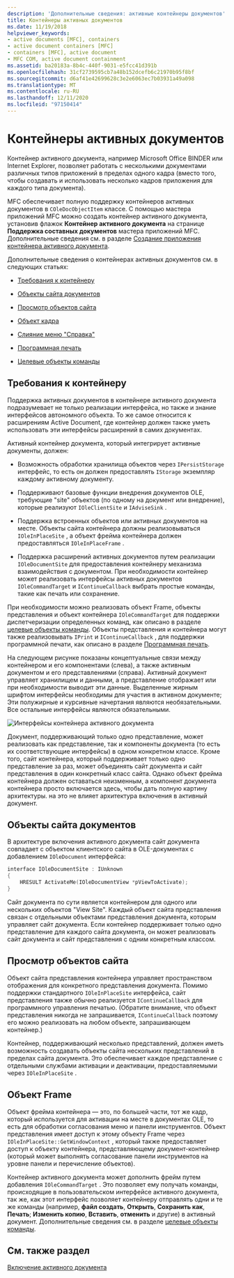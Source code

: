 ```yaml
---
description: 'Дополнительные сведения: активные контейнеры документов'
title: Контейнеры активных документов
ms.date: 11/19/2018
helpviewer_keywords:
- active documents [MFC], containers
- active document containers [MFC]
- containers [MFC], active document
- MFC COM, active document containment
ms.assetid: ba20183a-8b4c-440f-9031-e5fcc41d391b
ms.openlocfilehash: 31cf2739595cb7a48b152dcefb6c21970b95f8bf
ms.sourcegitcommit: d6af41e42699628c3e2e6063ec7b03931a49a098
ms.translationtype: MT
ms.contentlocale: ru-RU
ms.lasthandoff: 12/11/2020
ms.locfileid: "97150414"
---
```

# <a name="active-document-containers"></a>Контейнеры активных документов

Контейнер активного документа, например Microsoft Office BINDER или Internet Explorer, позволяет работать с несколькими документами различных типов приложений в пределах одного кадра (вместо того, чтобы создавать и использовать несколько кадров приложения для каждого типа документа).

MFC обеспечивает полную поддержку контейнеров активных документов в `COleDocObjectItem` классе. С помощью мастера приложений MFC можно создать контейнер активного документа, установив флажок **Контейнер активного документа** на странице **Поддержка составных документов** мастера приложений MFC. Дополнительные сведения см. в разделе [Создание приложения контейнера активного документа](creating-an-active-document-container-application.md).

Дополнительные сведения о контейнерах активных документов см. в следующих статьях:

- [Требования к контейнеру](#container_requirements)

- [Объекты сайта документов](#document_site_objects)

- [Просмотр объектов сайта](#view_site_objects)

- [Объект кадра](#frame_object)

- [Слияние меню "Справка"](help-menu-merging.md)

- [Программная печать](programmatic-printing.md)

- [Целевые объекты команды](message-handling-and-command-targets.md)

## <a name="container-requirements"></a><a name="container_requirements"></a> Требования к контейнеру

Поддержка активных документов в контейнере активного документа подразумевает не только реализации интерфейса, но также и знание интерфейсов автономного объекта. То же самое относится к расширениям Active Document, где контейнер должен также уметь использовать эти интерфейсы расширений в самих документах.

Активный контейнер документа, который интегрирует активные документы, должен:

- Возможность обработки хранилища объектов через `IPersistStorage` интерфейс, то есть он должен предоставлять `IStorage` экземпляр каждому активному документу.

- Поддерживают базовые функции внедрения документов OLE, требующие "site" объектов (по одному на документ или внедрение), которые реализуют `IOleClientSite` и `IAdviseSink` .

- Поддержка встроенных объектов или активных документов на месте. Объекты сайта контейнера должны реализовываться `IOleInPlaceSite` , а объект фрейма контейнера должен предоставляться `IOleInPlaceFrame` .

- Поддержка расширений активных документов путем реализации `IOleDocumentSite` для предоставления контейнеру механизма взаимодействия с документом. При необходимости контейнер может реализовать интерфейсы активных документов `IOleCommandTarget` и `IContinueCallback` выбрать простые команды, такие как печать или сохранение.

При необходимости можно реализовать объект Frame, объекты представления и объект контейнера `IOleCommandTarget` для поддержки диспетчеризации определенных команд, как описано в разделе [целевые объекты команды](message-handling-and-command-targets.md). Объекты представления и контейнера могут также реализовывать `IPrint` и `IContinueCallback` , для поддержки программной печати, как описано в разделе [Программная печать](programmatic-printing.md).

На следующем рисунке показаны концептуальные связи между контейнером и его компонентами (слева), а также активным документом и его представлениями (справа). Активный документ управляет хранилищем и данными, а представление отображает или при необходимости выводит эти данные. Выделенные жирным шрифтом интерфейсы необходимы для участия в активном документе; Эти полужирные и курсивные начертания являются необязательными. Все остальные интерфейсы являются обязательными.

![Интерфейсы контейнера активного документа](../mfc/media/vc37gj1.gif "Интерфейсы контейнера активного документа")

Документ, поддерживающий только одно представление, может реализовать как представление, так и компоненты документа (то есть их соответствующие интерфейсы) в одном конкретном классе. Кроме того, сайт контейнера, который поддерживает только одно представление за раз, может объединять сайт документа и сайт представления в один конкретный класс сайта. Однако объект фрейма контейнера должен оставаться неизменным, а компонент документа контейнера просто включается здесь, чтобы дать полную картину архитектуры. на это не влияет архитектура включения в активный документ.

## <a name="document-site-objects"></a><a name="document_site_objects"></a> Объекты сайта документов

В архитектуре включения активного документа сайт документа совпадает с объектом клиентского сайта в OLE-документах с добавлением `IOleDocument` интерфейса:

```cpp
interface IOleDocumentSite : IUnknown
{
    HRESULT ActivateMe(IOleDocumentView *pViewToActivate);
}
```

Сайт документа по сути является контейнером для одного или нескольких объектов "View Site". Каждый объект сайта представления связан с отдельными объектами представления документа, которым управляет сайт документа. Если контейнер поддерживает только одно представление для каждого сайта документа, он может реализовать сайт документа и сайт представления с одним конкретным классом.

## <a name="view-site-objects"></a><a name="view_site_objects"></a> Просмотр объектов сайта

Объект сайта представления контейнера управляет пространством отображения для конкретного представления документа. Помимо поддержки стандартного `IOleInPlaceSite` интерфейса, сайт представления также обычно реализуется `IContinueCallback` для программного управления печатью. (Обратите внимание, что объект представления никогда не запрашивается, `IContinueCallback` поэтому его можно реализовать на любом объекте, запрашивающем контейнер.)

Контейнер, поддерживающий несколько представлений, должен иметь возможность создавать объекты сайта нескольких представлений в пределах сайта документа. Это обеспечивает каждое представление с отдельными службами активации и деактивации, предоставляемыми через `IOleInPlaceSite` .

## <a name="frame-object"></a><a name="frame_object"></a> Объект Frame

Объект фрейма контейнера — это, по большей части, тот же кадр, который используется для активации на месте в документах OLE, то есть для обработки согласования меню и панели инструментов. Объект представления имеет доступ к этому объекту Frame через `IOleInPlaceSite::GetWindowContext` , который также предоставляет доступ к объекту контейнера, представляющему документ-контейнер (который может выполнять согласование панели инструментов на уровне панели и перечисление объектов).

Контейнер активного документа может дополнить фрейм путем добавления `IOleCommandTarget` . Это позволяет ему получать команды, происходящие в пользовательском интерфейсе активного документа, так же, как этот интерфейс позволяет контейнеру отправлять одни и те же команды (например, **файл создать**, **Открыть**, **Сохранить как**, **Печать**; **Изменить копию**, **Вставить**, **отменить** и другие) в активный документ. Дополнительные сведения см. в разделе [целевые объекты команды](message-handling-and-command-targets.md).

## <a name="see-also"></a>См. также раздел

[Включение активного документа](active-document-containment.md)
